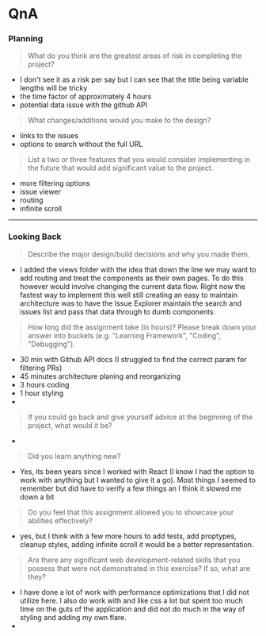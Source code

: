 # QnA

### Planning

> What do you think are the greatest areas of risk in completing the project?
- I don't see it as a risk per say but I can see that the title being variable lengths will be tricky
- the time factor of approximately 4 hours
- potential data issue with the github API

> What changes/additions would you make to the design?
- links to the issues
- options to search without the full URL

> List a two or three features that you would consider implementing in the future that would add significant value to the project.
- more filtering options
- issue viewer
- routing
- infinite scroll

---

### Looking Back

> Describe the major design/build decisions and why you made them.
- I added the views folder with the idea that down the line we may want to add routing and treat the components as their own pages. To do this however would involve changing the current data flow. Right now the fastest way to implement this well still creating an easy to maintain architecture was to have the Issue Explorer maintain the search and issues list and pass that data through to dumb components.

> How long did the assignment take (in hours)? Please break down your answer into buckets (e.g. "Learning Framework", "Coding", "Debugging").
  - 30 min with Github API docs (I struggled to find the correct param for filtering PRs)
  - 45 minutes architecture planing and reorganizing
  - 3 hours coding
  - 1 hour styling
  -

> If you could go back and give yourself advice at the beginning of the project, what would it be?
-

> Did you learn anything new?
- Yes, its been years since I worked with React (I know I had the option to work with anything but I wanted to give it a go). Most things I seemed to remember but did have to verify a few things an I think it slowed me down a bit

> Do you feel that this assignment allowed you to showcase your abilities effectively?
- yes, but I think with a few more hours to add tests, add proptypes, cleanup styles, adding infinite scroll it would be a better representation.

> Are there any significant web development-related skills that you possess that were not demonstrated in this exercise? If so, what are they?
- I have done a lot of work with performance optimizations that I did not utilize here. I also do work with and like css a lot but spent too much time on the guts of the application and did not do much in the way of styling and adding my own flare.
-